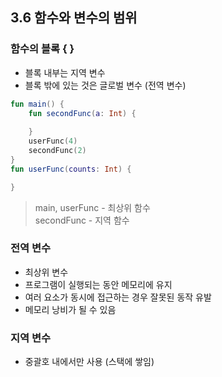## 3.6 함수와 변수의 범위

### 함수의 블록 { }
- 블록 내부는 지역 변수
- 블록 밖에 있는 것은 글로벌 변수 (전역 변수)

```kotlin
fun main() {
    fun secondFunc(a: Int) {
    
    }
    userFunc(4)
    secondFunc(2)
}
fun userFunc(counts: Int) {

}
```

> main, userFunc - 최상위 함수  
> secondFunc - 지역 함수

### 전역 변수
- 최상위 변수
- 프로그램이 실행되는 동안 메모리에 유지
- 여러 요소가 동시에 접근하는 경우 잘못된 동작 유발
- 메모리 낭비가 될 수 있음

### 지역 변수
- 중괄호 내에서만 사용 (스택에 쌓임)